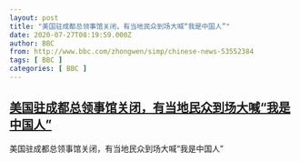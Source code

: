 ```yaml
---
layout: post
title: "美国驻成都总领事馆关闭，有当地民众到场大喊“我是中国人”"
date: 2020-07-27T08:19:59.000Z
author: BBC
from: http://www.bbc.com/zhongwen/simp/chinese-news-53552384
tags: [ BBC ]
categories: [ BBC ]
---
```

<!--1595837999000-->
[美国驻成都总领事馆关闭，有当地民众到场大喊“我是中国人”](http://www.bbc.com/zhongwen/simp/chinese-news-53552384)
------

<div>
美国驻成都总领事馆关闭，有当地民众到场大喊“我是中国人”
</div>
